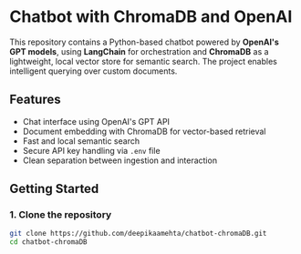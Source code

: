 # Chatbot with ChromaDB and OpenAI

This repository contains a Python-based chatbot powered by **OpenAI's GPT models**, using **LangChain** for orchestration and **ChromaDB** as a lightweight, local vector store for semantic search. The project enables intelligent querying over custom documents.

## Features

- Chat interface using OpenAI's GPT API
- Document embedding with ChromaDB for vector-based retrieval
- Fast and local semantic search
- Secure API key handling via `.env` file
- Clean separation between ingestion and interaction

## Getting Started

### 1. Clone the repository
```bash
git clone https://github.com/deepikaamehta/chatbot-chromaDB.git
cd chatbot-chromaDB
